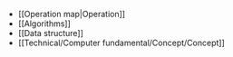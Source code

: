 - [[Operation map|Operation]]
- [[Algorithms]]
- [[Data structure]]
- [[Technical/Computer fundamental/Concept/Concept]]